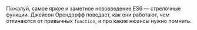Пожалуй, самое яркое и заметное нововведение ES6 — стрелочные функции. Джейсон Орендорфф поведает, как они работают, чем отличаются от привычных `function`, и про какие нюансы нужно помнить.